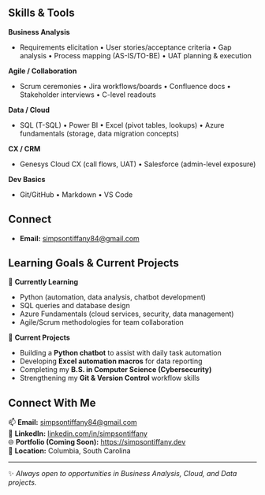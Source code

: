 ## Skills & Tools

**Business Analysis**
- Requirements elicitation • User stories/acceptance criteria • Gap analysis • Process mapping (AS-IS/TO-BE) • UAT planning & execution

**Agile / Collaboration**
- Scrum ceremonies • Jira workflows/boards • Confluence docs • Stakeholder interviews • C-level readouts

**Data / Cloud**
- SQL (T-SQL) • Power BI • Excel (pivot tables, lookups) • Azure fundamentals (storage, data migration concepts)

**CX / CRM**
- Genesys Cloud CX (call flows, UAT) • Salesforce (admin-level exposure)

**Dev Basics**
- Git/GitHub • Markdown • VS Code

## Connect 
- **Email:** simpsontiffany84@gmail.com
## Learning Goals & Current Projects

🌱 **Currently Learning**
- Python (automation, data analysis, chatbot development)
- SQL queries and database design
- Azure Fundamentals (cloud services, security, data management)
- Agile/Scrum methodologies for team collaboration

🚧 **Current Projects**
- Building a **Python chatbot** to assist with daily task automation  
- Developing **Excel automation macros** for data reporting  
- Completing my **B.S. in Computer Science (Cybersecurity)**  
- Strengthening my **Git & Version Control** workflow skills
## Connect With Me

📫 **Email:** [simpsontiffany84@gmail.com](mailto:simpsontiffany84@gmail.com)  
💼 **LinkedIn:** [linkedin.com/in/simpsontiffany](https://www.linkedin.com/in/simpsontiffany)  
🌐 **Portfolio (Coming Soon):** https://simpsontiffany.dev  
📍 **Location:** Columbia, South Carolina  

---

✨ *Always open to opportunities in Business Analysis, Cloud, and Data projects.*


